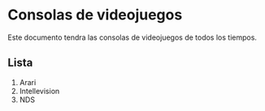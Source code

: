 # Consolas de videojuegos

Este documento tendra las consolas de videojuegos de todos los tiempos.

## Lista
1. Arari
2. Intellevision
3. NDS
